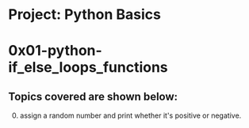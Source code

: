 # Project: Python Basics

# 0x01-python-if_else_loops_functions

## Topics covered are shown below:

0. assign a random number and print whether it's positive or negative.
